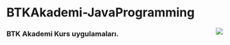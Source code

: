 # BTKAkademi-JavaProgramming

<img align="right" src="https://assets-btkakademi-gov-tr.akamaized.net/api/template/51/client/assets/img/logo.png">

### BTK Akademi Kurs uygulamaları.
